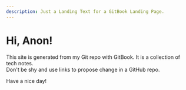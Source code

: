 ```yaml
---
description: Just a Landing Text for a GitBook Landing Page.
---
```


# Hi, Anon!

This site is generated from my Git repo with GitBook. It is a collection of tech notes.  
Don't be shy and use links to propose change in a GitHub repo.

Have a nice day!
